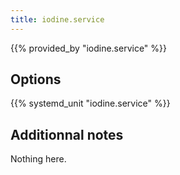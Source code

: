 ```yaml
---
title: iodine.service
---
```


{{% provided_by "iodine.service" %}}

## Options

{{% systemd_unit "iodine.service" %}}

## Additionnal notes

Nothing here.